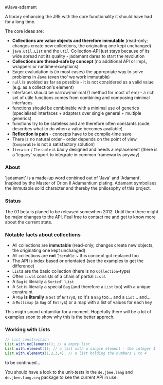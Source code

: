 #Java-adamant

A library enhancing the JRE with the core functionality it should have had for a long time. 

The core ideas are: 

* __Collections are value objects and therefore immutable__ (read-only; changes create new collections, the originating one kept unchanged)
* `java.util.List` and the `util`-Collection-API just stays because of its wide spread not its quality - jadamant dares to start the revolution
* __Collections are thread-safe by concept__ (no additional API or impl., wrappers or runtime-exceptions)
* Eager evaludation is (in most cases) the appropriate way to solve problems in Java (even tho' we work immutable)
* `null` is avoided as far as possible - it is not considered as a valid value (e.g. as a collection's element)
* Interfaces should be narrow/minimal (1 method for most of em) - a rich set of utile functions comes from combining and composing minimal interfaces
* functions should be combinable with a minimal use of generics (specialised interfaces + adapters over single general + multiple generics)
* functions try to be stateless and are therefore often constants (code describes what to do when a value becomes available) 
* __Reflection is pain__ - concepts have to be compile-time save 
* There is no natural order - order depends on the point of view (`Comparable` is not a satisfactory solution)
* `Iterator` / `Iterable` is badly designed and needs a replacement (there is a 'legacy' support to integrate in common frameworks anyway)

### About
'jadamant' is a made-up word conbined out of 'Java' and 'Adamant'. Inspired by the Master of Orion II Adamantium plating. Adamant symbolises the immutable solid character and thereby the philosophy of this project.

### Status
The 0.1 beta is planed to be released somewhen 2012. Until then there might be major changes to the API. Feal free to contact me and get to know more about the current state.

### Notable facts about collections

* All collections are __immutable__ (read-only; changes create new objects, the originating one kept unchanged)
* All collections are __not__ `Iterable` ~ this concept got replaced too
* The API is index based or orientated (see the examples to get the difference)
* `List`s are the basic collection (there is no `Collection`-type)
* Often `List`s consists of a chain of partial `List`s
* A `Bag` is literally a `Sorted``List` 
* A `Set` is literally a special `Bag` (and therefore a `List` too) with a unique constraint 
* A `Map` __is literally__ a `Set` of `Entry`s, so it's a `Bag` too... and a `List`... and...
* a `Multimap` (a `Bag` of `Entry`s) or a map with a list of values for each key

This migth sound unfamiliar for a moment. Hopefully there will be a lot of examples soon to show why this is the better approch. 

### Working with Lists
``` java
// list construction
List.with.noElements(); // a empty list
List.with.element(1); // a list with a single element - the integer 1
List.with.elements(1,2,3,4); // a list holding the numbers 1 to 4
```

to be continued...

You should have a look to the unit-tests in the `de.jbee.lang` and `de.jbee.lang.seq` package to see the current API in use.